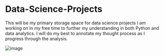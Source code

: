 # Data-Science-Projects
This will be my primary storage space for data science projects I am working on in my free time to further my understanding in both Python and data analytics. 
I will do my best to annotate my thought process as I progress through the analysis.

![image](https://user-images.githubusercontent.com/59580420/113418621-7a81db80-938b-11eb-8661-85abc24a0d96.png)
